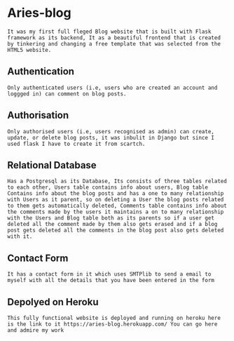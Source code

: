 # Aries-blog
    It was my first full fleged Blog website that is built with Flask framework as its backend, It as a beautiful frontend that is created by tinkering and changing a free template that was selected from the HTML5 website.

## Authentication
    Only authenticated users (i.e, users who are created an account and loggged in) can comment on blog posts.

## Authorisation
    Only authorised users (i.e, users recognised as admin) can create, update, or delete blog posts, it was inbulit in Django but since I used flask I have to create it from scartch.

## Relational Database
    Has a Postgresql as its Database, Its consists of three tables related to each other, Users table contains info about users, Blog table Contains info about the blog posts and has a one to many relationship with Users as it parent, so on deleting a User the blog posts related to them gets automatically deleted, Comments table contains info about the comments made by the users it maintains a on to many relationship with the Users and Blog table both as its parents so if a user get deleted all the comment made by them also gets erased and if a blog post gets deleted all the comments in the blog post also gets deleted with it.

## Contact Form
    It has a contact form in it which uses SMTPlib to send a email to myself with all the details that you have been entered in the form

## Depolyed on Heroku
    This fully functional website is deployed and running on heroku here is the link to it https://aries-blog.herokuapp.com/ You can go here and admire my work
